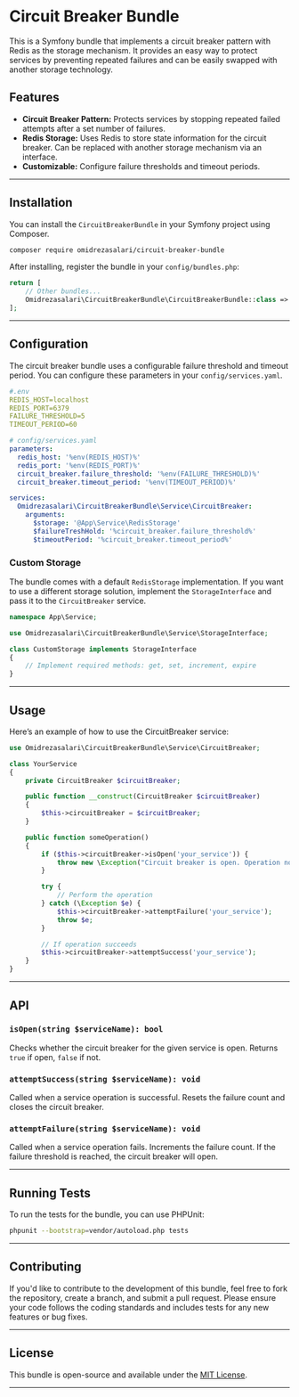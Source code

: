 
# Circuit Breaker Bundle

This is a Symfony bundle that implements a circuit breaker pattern with Redis as the storage mechanism. It provides an easy way to protect services by preventing repeated failures and can be easily swapped with another storage technology.

## Features

- **Circuit Breaker Pattern:** Protects services by stopping repeated failed attempts after a set number of failures.
- **Redis Storage:** Uses Redis to store state information for the circuit breaker. Can be replaced with another storage mechanism via an interface.
- **Customizable:** Configure failure thresholds and timeout periods.

---

## Installation

You can install the `CircuitBreakerBundle` in your Symfony project using Composer.

```bash
composer require omidrezasalari/circuit-breaker-bundle
```

After installing, register the bundle in your `config/bundles.php`:

```php
return [
    // Other bundles...
    Omidrezasalari\CircuitBreakerBundle\CircuitBreakerBundle::class => ['all' => true],
];
```

---

## Configuration

The circuit breaker bundle uses a configurable failure threshold and timeout period. You can configure these parameters in your `config/services.yaml`.

```yaml
#.env
REDIS_HOST=localhost
REDIS_PORT=6379
FAILURE_THRESHOLD=5
TIMEOUT_PERIOD=60
```


```yaml
# config/services.yaml
parameters:
  redis_host: '%env(REDIS_HOST)%'
  redis_port: '%env(REDIS_PORT)%'
  circuit_breaker.failure_threshold: '%env(FAILURE_THRESHOLD)%'
  circuit_breaker.timeout_period: '%env(TIMEOUT_PERIOD)%'

services:
  Omidrezasalari\CircuitBreakerBundle\Service\CircuitBreaker:
    arguments:
      $storage: '@App\Service\RedisStorage'
      $failureTreshHold: '%circuit_breaker.failure_threshold%'
      $timeoutPeriod: '%circuit_breaker.timeout_period%'
```

### Custom Storage

The bundle comes with a default `RedisStorage` implementation. If you want to use a different storage solution, implement the `StorageInterface` and pass it to the `CircuitBreaker` service.

```php
namespace App\Service;

use Omidrezasalari\CircuitBreakerBundle\Service\StorageInterface;

class CustomStorage implements StorageInterface
{
    // Implement required methods: get, set, increment, expire
}
```

---

## Usage

Here’s an example of how to use the CircuitBreaker service:

```php
use Omidrezasalari\CircuitBreakerBundle\Service\CircuitBreaker;

class YourService
{
    private CircuitBreaker $circuitBreaker;

    public function __construct(CircuitBreaker $circuitBreaker)
    {
        $this->circuitBreaker = $circuitBreaker;
    }

    public function someOperation()
    {
        if ($this->circuitBreaker->isOpen('your_service')) {
            throw new \Exception("Circuit breaker is open. Operation not allowed.");
        }

        try {
            // Perform the operation
        } catch (\Exception $e) {
            $this->circuitBreaker->attemptFailure('your_service');
            throw $e;
        }

        // If operation succeeds
        $this->circuitBreaker->attemptSuccess('your_service');
    }
}
```

---

## API

### `isOpen(string $serviceName): bool`

Checks whether the circuit breaker for the given service is open. Returns `true` if open, `false` if not.

### `attemptSuccess(string $serviceName): void`

Called when a service operation is successful. Resets the failure count and closes the circuit breaker.

### `attemptFailure(string $serviceName): void`

Called when a service operation fails. Increments the failure count. If the failure threshold is reached, the circuit breaker will open.

---

## Running Tests

To run the tests for the bundle, you can use PHPUnit:

```bash
phpunit --bootstrap=vendor/autoload.php tests
```

---

## Contributing

If you'd like to contribute to the development of this bundle, feel free to fork the repository, create a branch, and submit a pull request. Please ensure your code follows the coding standards and includes tests for any new features or bug fixes.

---

## License

This bundle is open-source and available under the [MIT License](LICENSE).

---